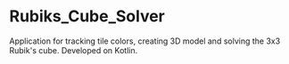 # Rubiks_Cube_Solver
Application for tracking tile colors, creating 3D model and solving the 3x3 Rubik's cube. Developed on Kotlin.
